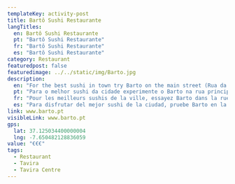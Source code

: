 ```yaml
---
templateKey: activity-post
title: Bartô Sushi Restaurante
langTitles:
  en: Bartô Sushi Restaurante
  pt: "Bartô Sushi Restaurante"
  fr: "Bartô Sushi Restaurante"
  es: "Bartô Sushi Restaurante"
category: Restaurant
featuredpost: false
featuredimage: ../../static/img/Barto.jpg
description: 
  en: "For the best sushi in town try Barto on the main street (Rua da Liberdade). Tel: 00351 967 421 250"
  pt: "Para o melhor sushi da cidade experimente o Barto na rua principal (Rua da Liberdade). Tel: 00351 967 421 250"
  fr: "Pour les meilleurs sushis de la ville, essayez Barto dans la rue principale (Rua da Liberdade). Tél : 00351 967 421 250"
  es: "Para disfrutar del mejor sushi de la ciudad, pruebe Barto en la calle principal (Rua da Liberdade). Teléfono: 00351 967 421 250"
link: www.barto.pt
visibleLink: www.barto.pt
gps:
  lat: 37.125034400000004
  lng: -7.650482128836059
value: "€€€"
tags:
  - Restaurant
  - Tavira
  - Tavira Centre
---
```


